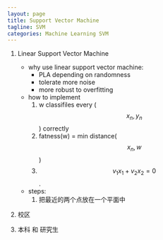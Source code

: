 ```yaml
---
layout: page
title: Support Vector Machine
tagline: SVM
categories: Machine Learning SVM
---
```


1. Linear Support Vector Machine

    - why use linear support vector machine:
        + PLA depending on randomness
        + tolerate more noise
        + more robust to overfitting
    - how to implement
        1. w classifiles every ($$x_n, y_n$$) correctly
        2. fatness(w) = min distance($$x_n, w$$)
        3. $$v_1x_1 + v_2x_2 = 0$$.
    - steps:
        1. 把最近的两个点放在一个平面中



1. 校区

2. 本科 和 研究生
